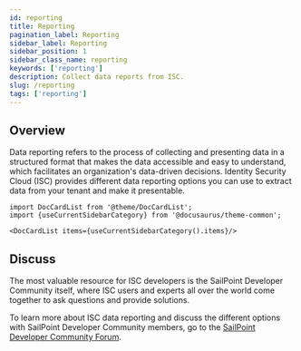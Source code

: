 ```yaml
---
id: reporting
title: Reporting
pagination_label: Reporting
sidebar_label: Reporting
sidebar_position: 1
sidebar_class_name: reporting
keywords: ['reporting']
description: Collect data reports from ISC.
slug: /reporting
tags: ['reporting']
---
```


## Overview

Data reporting refers to the process of collecting and presenting data in a structured format that makes the data accessible and easy to understand, which facilitates an organization's data-driven decisions. Identity Security Cloud (ISC) provides different data reporting options you can use to extract data from your tenant and make it presentable.

```mdx-code-block
import DocCardList from '@theme/DocCardList';
import {useCurrentSidebarCategory} from '@docusaurus/theme-common';

<DocCardList items={useCurrentSidebarCategory().items}/>
```

## Discuss

The most valuable resource for ISC developers is the SailPoint Developer Community itself, where ISC users and experts all over the world come together to ask questions and provide solutions.

To learn more about ISC data reporting and discuss the different options with SailPoint Developer Community members, go to the [SailPoint Developer Community Forum](https://platform.sailpoint.com).
